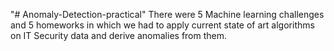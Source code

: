 "# Anomaly-Detection-practical" 
There were 5 Machine learning challenges and 5 homeworks in which we had to apply current state of art algorithms on IT Security data and derive anomalies from them.
